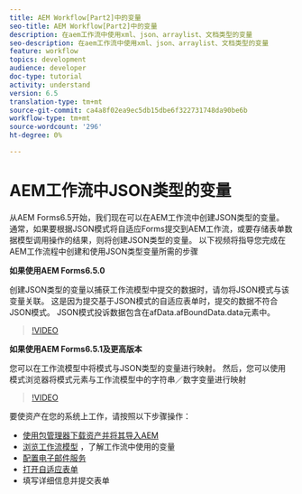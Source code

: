 ```yaml
---
title: AEM Workflow[Part2]中的变量
seo-title: AEM Workflow[Part2]中的变量
description: 在aem工作流中使用xml、json、arraylist、文档类型的变量
seo-description: 在aem工作流中使用xml、json、arraylist、文档类型的变量
feature: workflow
topics: development
audience: developer
doc-type: tutorial
activity: understand
version: 6.5
translation-type: tm+mt
source-git-commit: ca4a8f02ea9ec5db15dbe6f322731748da90be6b
workflow-type: tm+mt
source-wordcount: '296'
ht-degree: 0%

---
```


# AEM工作流中JSON类型的变量

从AEM Forms6.5开始，我们现在可以在AEM工作流中创建JSON类型的变量。 通常，如果要根据JSON模式将自适应Forms提交到AEM工作流，或要存储表单数据模型调用操作的结果，则将创建JSON类型的变量。 以下视频将指导您完成在AEM工作流程中创建和使用JSON类型变量所需的步骤

**如果使用AEM Forms6.5.0**

创建JSON类型的变量以捕获工作流模型中提交的数据时，请勿将JSON模式与该变量关联。 这是因为提交基于JSON模式的自适应表单时，提交的数据不符合JSON模式。 JSON模式投诉数据包含在afData.afBoundData.data元素中。

>[!VIDEO](https://video.tv.adobe.com/v/26444?quality=12&learn=on)


**如果使用AEM Forms6.5.1及更高版本**

您可以在工作流模型中将模式与JSON类型的变量进行映射。 然后，您可以使用模式浏览器将模式元素与工作流模型中的字符串／数字变量进行映射

>[!VIDEO](https://video.tv.adobe.com/v/28097?quality=12&learn=on)

要使资产在您的系统上工作，请按照以下步骤操作：

* [使用包管理器下载资产并将其导入AEM](assets/jsonandstringvariable.zip)
* [浏览工作流模型](http://localhost:4502/editor.html/conf/global/settings/workflow/models/jsonvariable.html) ，了解工作流中使用的变量
* [配置电子邮件服务](https://helpx.adobe.com/experience-manager/6-5/sites/administering/using/notification.html#ConfiguringtheMailService)
* [打开自适应表单](http://localhost:4502/content/dam/formsanddocuments/afbasedonjson/jcr:content?wcmmode=disabled)
* 填写详细信息并提交表单
